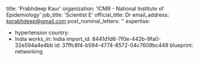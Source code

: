 title: 'Prabhdeep Kaur'
organization: 'ICMR - National Institute of Epidemiology'
job_title: 'Scientist E'
official_title: Dr
email_address: kprabhdeep@gmail.com
post_nominal_letters: ''
expertise:
  - hypertension
country:
  - India
works_in: India
import_id: 8441d1d6-7f0e-442b-9fa0-32e594a4e4bb
id: 37ffc8f4-b594-4774-8572-04c7609bc449
blueprint: networking
